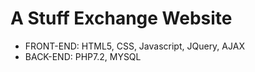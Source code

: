 # A Stuff Exchange Website
* FRONT-END: HTML5, CSS, Javascript, JQuery, AJAX
* BACK-END: PHP7.2, MYSQL